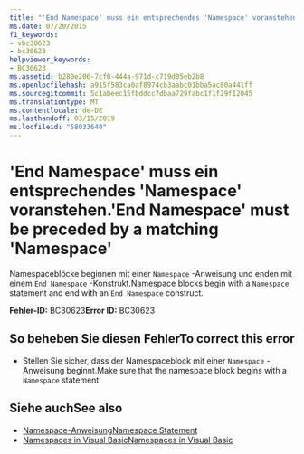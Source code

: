 ```yaml
---
title: "'End Namespace' muss ein entsprechendes 'Namespace' voranstehen."
ms.date: 07/20/2015
f1_keywords:
- vbc30623
- bc30623
helpviewer_keywords:
- BC30623
ms.assetid: b280e206-7cf0-444a-971d-c719d05eb2b8
ms.openlocfilehash: a915f583ca0af8974cb3aabc01bba5ac80a441ff
ms.sourcegitcommit: 5c1abeec15fbddcc7dbaa729fabc1f1f29f12045
ms.translationtype: MT
ms.contentlocale: de-DE
ms.lasthandoff: 03/15/2019
ms.locfileid: "58033640"
---
```

# <a name="end-namespace-must-be-preceded-by-a-matching-namespace"></a><span data-ttu-id="e2ae9-102">'End Namespace' muss ein entsprechendes 'Namespace' voranstehen.</span><span class="sxs-lookup"><span data-stu-id="e2ae9-102">'End Namespace' must be preceded by a matching 'Namespace'</span></span>
<span data-ttu-id="e2ae9-103">Namespaceblöcke beginnen mit einer `Namespace` -Anweisung und enden mit einem `End Namespace` -Konstrukt.</span><span class="sxs-lookup"><span data-stu-id="e2ae9-103">Namespace blocks begin with a `Namespace` statement and end with an `End Namespace` construct.</span></span>  
  
 <span data-ttu-id="e2ae9-104">**Fehler-ID:** BC30623</span><span class="sxs-lookup"><span data-stu-id="e2ae9-104">**Error ID:** BC30623</span></span>  
  
## <a name="to-correct-this-error"></a><span data-ttu-id="e2ae9-105">So beheben Sie diesen Fehler</span><span class="sxs-lookup"><span data-stu-id="e2ae9-105">To correct this error</span></span>  
  
-   <span data-ttu-id="e2ae9-106">Stellen Sie sicher, dass der Namespaceblock mit einer `Namespace` -Anweisung beginnt.</span><span class="sxs-lookup"><span data-stu-id="e2ae9-106">Make sure that the namespace block begins with a `Namespace` statement.</span></span>  
  
## <a name="see-also"></a><span data-ttu-id="e2ae9-107">Siehe auch</span><span class="sxs-lookup"><span data-stu-id="e2ae9-107">See also</span></span>

- [<span data-ttu-id="e2ae9-108">Namespace-Anweisung</span><span class="sxs-lookup"><span data-stu-id="e2ae9-108">Namespace Statement</span></span>](../../visual-basic/language-reference/statements/namespace-statement.md)
- [<span data-ttu-id="e2ae9-109">Namespaces in Visual Basic</span><span class="sxs-lookup"><span data-stu-id="e2ae9-109">Namespaces in Visual Basic</span></span>](../../visual-basic/programming-guide/program-structure/namespaces.md)
